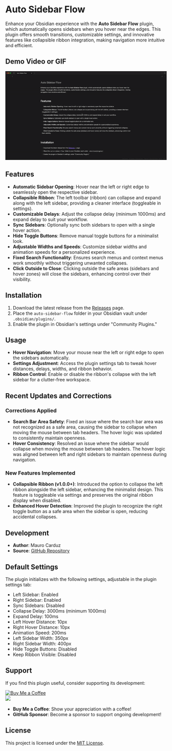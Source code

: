 # Auto Sidebar Flow

Enhance your Obsidian experience with the **Auto Sidebar Flow** plugin, which automatically opens sidebars when you hover near the edges. This plugin offers smooth transitions, customizable settings, and innovative features like collapsible ribbon integration, making navigation more intuitive and efficient.

## Demo Video or GIF

![Demo](https://github.com/maurocarduz/auto-sidebar-flow/blob/main/DEMO.gif)

## Features

- **Automatic Sidebar Opening**: Hover near the left or right edge to seamlessly open the respective sidebar.
- **Collapsible Ribbon**: The left toolbar (ribbon) can collapse and expand along with the left sidebar, providing a cleaner interface (toggleable in settings).
- **Customizable Delays**: Adjust the collapse delay (minimum 1000ms) and expand delay to suit your workflow.
- **Sync Sidebars**: Optionally sync both sidebars to open with a single hover action.
- **Hide Toggle Buttons**: Remove manual toggle buttons for a minimalist look.
- **Adjustable Widths and Speeds**: Customize sidebar widths and animation speeds for a personalized experience.
- **Fixed Search Functionality**: Ensures search menus and context menus work smoothly without triggering unwanted collapses.
- **Click Outside to Close**: Clicking outside the safe areas (sidebars and hover zones) will close the sidebars, enhancing control over their visibility.

## Installation

1. Download the latest release from the [Releases](https://github.com/maurocarduz/auto-sidebar-flow/releases) page.
2. Place the `auto-sidebar-flow` folder in your Obsidian vault under `.obsidian/plugins/`.
3. Enable the plugin in Obsidian's settings under "Community Plugins."

## Usage

- **Hover Navigation**: Move your mouse near the left or right edge to open the sidebars automatically.
- **Settings Adjustment**: Access the plugin settings tab to tweak hover distances, delays, widths, and ribbon behavior.
- **Ribbon Control**: Enable or disable the ribbon's collapse with the left sidebar for a clutter-free workspace.

## Recent Updates and Corrections

### Corrections Applied
- **Search Bar Area Safety**: Fixed an issue where the search bar area was not recognized as a safe area, causing the sidebar to collapse when moving the mouse between tab headers. The hover logic was updated to consistently maintain openness.
- **Hover Consistency**: Resolved an issue where the sidebar would collapse when moving the mouse between tab headers. The hover logic was aligned between left and right sidebars to maintain openness during navigation.

### New Features Implemented
- **Collapsible Ribbon (v1.0.0+)**: Introduced the option to collapse the left ribbon alongside the left sidebar, enhancing the minimalist design. This feature is toggleable via settings and preserves the original ribbon display when disabled.
- **Enhanced Hover Detection**: Improved the plugin to recognize the right toggle button as a safe area when the sidebar is open, reducing accidental collapses.

## Development

- **Author**: Mauro Carduz
- **Source**: [GitHub Repository](https://github.com/maurocarduz/auto-sidebar-flow)

## Default Settings
The plugin initializes with the following settings, adjustable in the plugin settings tab:
- Left Sidebar: Enabled
- Right Sidebar: Enabled
- Sync Sidebars: Disabled
- Collapse Delay: 3000ms (minimum 1000ms)
- Expand Delay: 100ms
- Left Hover Distance: 10px
- Right Hover Distance: 10px
- Animation Speed: 200ms
- Left Sidebar Width: 350px
- Right Sidebar Width: 400px
- Hide Toggle Buttons: Disabled
- Keep Ribbon Visible: Disabled

## Support

If you find this plugin useful, consider supporting its development:

[<img src="https://cdn.buymeacoffee.com/buttons/v2/default-yellow.png" alt="Buy Me a Coffee" width="200">](https://buymeacoffee.com/maurocarduz)   
[<img src="https://img.shields.io/github/sponsors/maurocarduz?logo=github&style=for-the-badge" width="200">](https://github.com/sponsors/maurocarduz)

- **Buy Me a Coffee**: Show your appreciation with a coffee!  
- **GitHub Sponsor**: Become a sponsor to support ongoing development!

## License
This project is licensed under the [MIT License](LICENSE).
